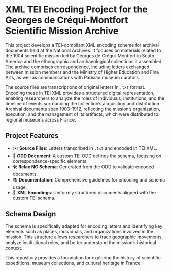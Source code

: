 # XML TEI Encoding Project for the Georges de Créqui-Montfort Scientific Mission Archive

This project develops a TEI-compliant XML encoding scheme for archival documents held at the National Archives. It focuses on materials related to the 1904 scientific mission led by Georges de Créqui-Montfort in South America and the ethnographic and archaeological collections it assembled. The archive comprises correspondence, including letters exchanged between mission members and the Ministry of Higher Education and Fine Arts, as well as communications with Parisian museum curators.

The source files are transcriptions of original letters in `.txt` format. Encoding these in TEI XML provides a structured digital representation, enabling researchers to analyze the roles of individuals, institutions, and the timeline of events surrounding the collection’s acquisition and distribution. Archival documents span 1903–1912, reflecting the mission’s organization, execution, and the management of its artifacts, which were distributed to regional museums across France.

## Project Features

- ✉️ **Source Files**: Letters transcribed in `.txt` and encoded in TEI XML.
- 📜 **ODD Document**: A custom TEI ODD defines the schema, focusing on correspondence-specific elements.
- 🛠️ **Relax NG Schema**: Generated from the ODD to validate encoded documents.
- 📚 **Documentation**: Comprehensive guidelines for encoding and schema usage.
- 📄 **XML Encodings**: Uniformly structured documents aligned with the custom TEI schema.

## Schema Design

The schema is specifically adapted for encoding letters and identifying key elements such as places, individuals, and organizations involved in the mission. This structure allows researchers to trace geographic movements, analyze institutional roles, and better understand the mission’s historical context.

This repository provides a foundation for exploring the history of scientific expeditions, museum collections, and cultural heritage in France.

